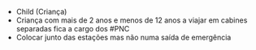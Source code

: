 - Child (Criança)
- Criança com mais de 2 anos e menos de 12 anos a viajar em cabines separadas fica a cargo dos #PNC
- Colocar junto das estações mas não numa saída de emergência